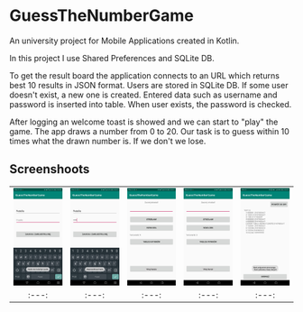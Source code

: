 # GuessTheNumberGame
An university project for Mobile Applications created in Kotlin.

In this project I use Shared Preferences and SQLite DB.

To get the result board the application connects to an URL which returns best 10 results in JSON format.
Users are stored in SQLite DB. 
If some user doesn't exist, a new one is created. Entered data such as username and password is inserted into table.
When user exists, the password is checked.

After logging an welcome toast is showed and we can start to "play" the game.
The app draws a number from 0 to 20. Our task is to guess within 10 times what the drawn number is. If we don't we lose.

## Screenshoots

| | | | | |
|:---:|:---:|:---:|:---:|:---:|
![](https://github.com/Naylet/GuessTheNumberGame/blob/master/screenshoots/1.jpg) | ![](https://github.com/Naylet/GuessTheNumberGame/blob/master/screenshoots/2.jpg) | ![](https://github.com/Naylet/GuessTheNumberGame/blob/master/screenshoots/3.jpg) | ![](https://github.com/Naylet/GuessTheNumberGame/blob/master/screenshoots/4.jpg)| ![](https://github.com/Naylet/GuessTheNumberGame/blob/master/screenshoots/5.jpg)|
|:---:|:---:|:---:|:---:|:---:|
